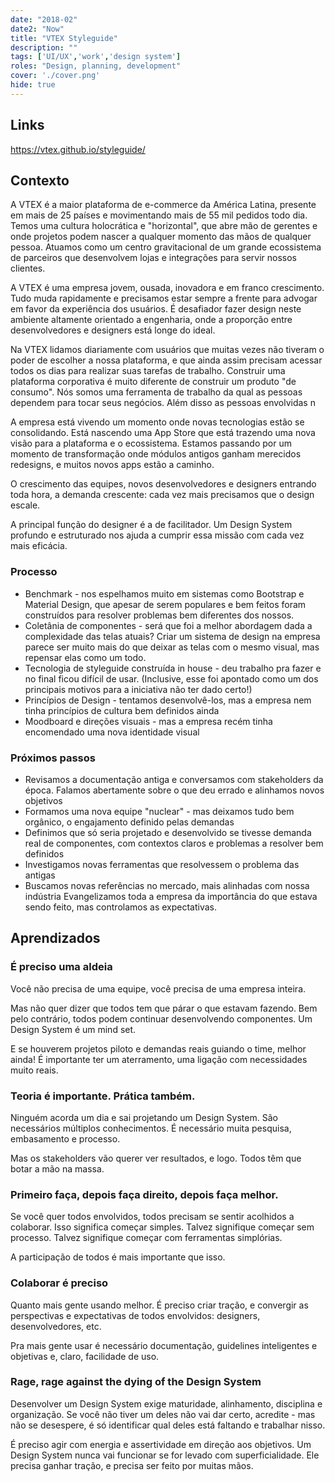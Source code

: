 ```yaml
---
date: "2018-02"
date2: "Now"
title: "VTEX Styleguide"
description: ""
tags: ['UI/UX','work','design system']
roles: "Design, planning, development"
cover: './cover.png' 
hide: true
---
```

 

## Links

https://vtex.github.io/styleguide/


## Contexto

A VTEX é a maior plataforma de e-commerce da América Latina, presente em mais de 25 países e movimentando mais de 55 mil pedidos todo dia.
Temos uma cultura holocrática e "horizontal", que abre mão de gerentes e onde projetos podem nascer a qualquer momento das mãos de qualquer pessoa.
Atuamos como um centro gravitacional de um grande ecossistema de parceiros que desenvolvem lojas e integrações para servir nossos clientes.

A VTEX é uma empresa jovem, ousada, inovadora e em franco crescimento. Tudo muda rapidamente e precisamos estar sempre a frente para advogar em favor da experiência dos usuários.
É desafiador fazer design neste ambiente altamente orientado a engenharia, onde a proporção entre desenvolvedores e designers está longe do ideal. 

Na VTEX lidamos diariamente com usuários que muitas vezes não tiveram o poder de escolher a nossa plataforma, e que ainda assim precisam acessar todos os dias para realizar suas tarefas de trabalho.
Construir uma plataforma corporativa é muito diferente de construir um produto "de consumo". Nós somos uma ferramenta de trabalho da qual as pessoas dependem para tocar seus negócios. Além disso as pessoas envolvidas n

A empresa está vivendo um momento onde novas tecnologias estão se consolidando. Está nascendo uma App Store que está trazendo uma nova visão para a plataforma e o ecossistema. Estamos passando por um momento de transformação onde módulos antigos ganham merecidos redesigns, e muitos novos apps estão a caminho.

O crescimento das equipes, novos desenvolvedores e designers entrando toda hora, a demanda crescente: cada vez mais precisamos que o design escale. 

A principal função do designer é a de facilitador. Um Design System profundo e estruturado nos ajuda a cumprir essa missão com cada vez mais eficácia.

### Processo

* Benchmark - nos espelhamos muito em sistemas como Bootstrap e Material Design, que apesar de serem populares e bem feitos foram construídos para resolver problemas bem diferentes dos nossos.
* Coletânia de componentes - será que foi a melhor abordagem dada a complexidade das telas atuais? Criar um sistema de design na empresa parece ser muito mais do que deixar as telas com o mesmo visual, mas repensar elas como um todo.
* Tecnologia de styleguide construída in house - deu trabalho pra fazer e no final ficou difícil de usar. (Inclusive, esse foi apontado como um dos principais motivos para a iniciativa não ter dado certo!)
* Princípios de Design - tentamos desenvolvê-los, mas a empresa nem tinha princípios de cultura bem definidos ainda
* Moodboard e direções visuais - mas a empresa recém tinha encomendado uma nova identidade visual

### Próximos passos 

* Revisamos a documentação antiga e conversamos com stakeholders da época. Falamos abertamente sobre o que deu errado e alinhamos novos objetivos
* Formamos uma nova equipe "nuclear" - mas deixamos tudo bem orgânico, o engajamento definido pelas demandas
* Definimos que só seria projetado e desenvolvido se tivesse demanda real de componentes, com contextos claros e problemas a resolver bem definidos
* Investigamos novas ferramentas que resolvessem o problema das antigas
* Buscamos novas referências no mercado, mais alinhadas com nossa indústria
Evangelizamos toda a empresa da importância do que estava sendo feito, mas controlamos as expectativas.


## Aprendizados

### É preciso uma aldeia

Você não precisa de uma equipe, você precisa de uma empresa inteira.

Mas não quer dizer que todos tem que párar o que estavam fazendo. Bem pelo contrário, todos podem continuar desenvolvendo componentes. Um Design System é um mind set.

E se houverem projetos piloto e demandas reais guiando o time, melhor ainda! É importante ter um aterramento, uma ligação com necessidades muito reais.


### Teoria é importante. Prática também.

Ninguém acorda um dia e sai projetando um Design System. São necessários múltiplos conhecimentos. É necessário muita pesquisa, embasamento e processo.

Mas os stakeholders vão querer ver resultados, e logo.
Todos têm que botar a mão na massa.

### Primeiro faça, depois faça direito, depois faça melhor.

Se você quer todos envolvidos, todos precisam se sentir acolhidos a colaborar.
Isso significa começar simples. Talvez signifique começar sem processo. Talvez signifique começar com ferramentas simplórias.

A participação de todos é mais importante que isso.


### Colaborar é preciso

Quanto mais gente usando melhor. É preciso criar tração, e convergir as perspectivas e expectativas de todos envolvidos: designers, desenvolvedores, etc.

Pra mais gente usar é necessário documentação, guidelines inteligentes e objetivas e, claro, facilidade de uso.

### Rage, rage against the dying of the Design System

Desenvolver um Design System exige maturidade, alinhamento, disciplina e  organização. Se você não tiver um deles não vai dar certo, acredite - mas não se desespere, é só identificar qual deles está faltando e trabalhar nisso.

É preciso agir com energia e assertividade em direção aos objetivos. Um Design System nunca vai funcionar se for levado com superficialidade. Ele precisa ganhar tração, e precisa ser feito por muitas mãos.

